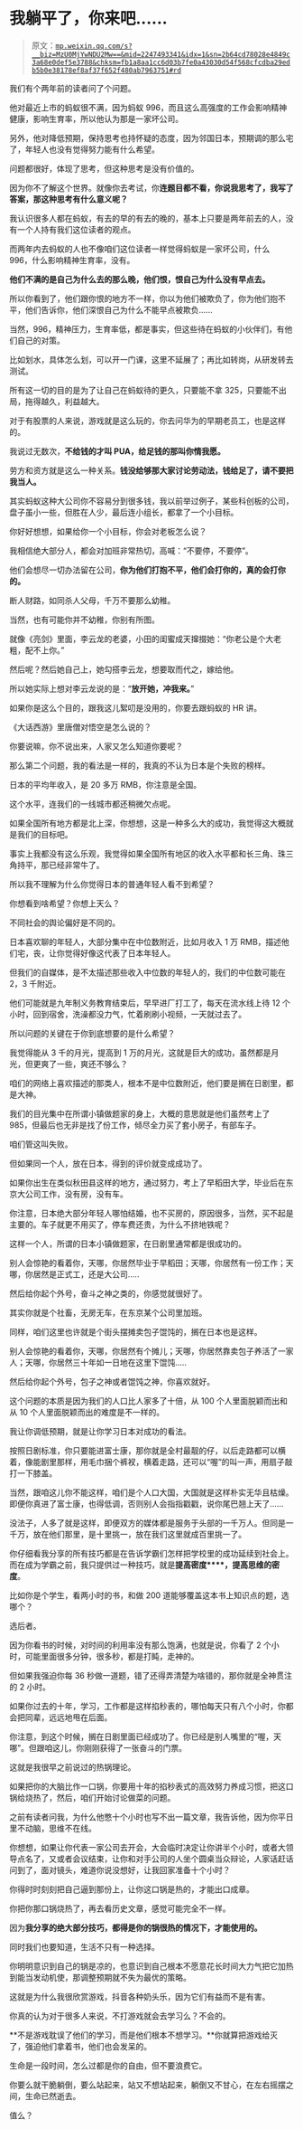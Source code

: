 # 我躺平了，你来吧......

> 原文：[`mp.weixin.qq.com/s?__biz=MzU0MjYwNDU2Mw==&mid=2247493341&idx=1&sn=2b64cd78028e4849c3a68e0def5e3788&chksm=fb1a8aa1cc6d03b7fe0a43030d54f568cfcdba29edb5b0e38178ef8af37f652f480ab7963751#rd`](http://mp.weixin.qq.com/s?__biz=MzU0MjYwNDU2Mw==&mid=2247493341&idx=1&sn=2b64cd78028e4849c3a68e0def5e3788&chksm=fb1a8aa1cc6d03b7fe0a43030d54f568cfcdba29edb5b0e38178ef8af37f652f480ab7963751#rd)

我们有个两年前的读者问了个问题。

他对最近上市的蚂蚁很不满，因为蚂蚁 996，而且这么高强度的工作会影响精神健康，影响生育率，所以他认为那是一家坏公司。

另外，他对降低预期，保持思考也持怀疑的态度，因为邻国日本，预期调的那么宅了，年轻人也没有觉得努力能有什么希望。

问题都很好，体现了思考，但这种思考是没有价值的。

因为你不了解这个世界。就像你去考试，你**连题目都不看，你说我思考了，我写了答案，那这种思考有什么意义呢？**

我认识很多人都在蚂蚁，有去的早的有去的晚的，基本上只要是两年前去的人，没有一个人持有我们这位读者的观点。

而两年内去蚂蚁的人也不像咱们这位读者一样觉得蚂蚁是一家坏公司，什么 996，什么影响精神生育率，没有。

**他们不满的是自己为什么去的那么晚，他们恨，恨自己为什么没有早点去。**

所以你看到了，他们跟你恨的地方不一样，你以为他们被欺负了，你为他们抱不平，他们告诉你，他们深恨自己为什么不能早点被欺负......

当然，996，精神压力，生育率低，都是事实，但这些待在蚂蚁的小伙伴们，有他们自己的对策。

比如划水，具体怎么划，可以开一门课，这里不延展了；再比如转岗，从研发转去测试。

所有这一切的目的是为了让自己在蚂蚁待的更久，只要能不拿 325，只要能不出局，拖得越久，利益越大。

对于有股票的人来说，游戏就是这么玩的，你去问华为的早期老员工，也是这样的。

我说过无数次，**不给钱的才叫 PUA，给足钱的那叫你情我愿。**

劳方和资方就是这么一种关系。**钱没给够那大家讨论劳动法，钱给足了，请不要把我当人。**

其实蚂蚁这种大公司你不容易分到很多钱，我以前举过例子，某些科创板的公司，盘子虽小一些，但胜在人少，最后连小组长，都拿了一个小目标。

你好好想想，如果给你一个小目标，你会对老板怎么说？

我相信绝大部分人，都会对加班非常热切，高喊：“不要停，不要停”。

他们会想尽一切办法留在公司，**你为他们打抱不平，他们会打你的，真的会打你的。**

断人财路，如同杀人父母，千万不要那么幼稚。

当然，也有可能你并不幼稚，你别有所图。

就像《亮剑》里面，李云龙的老婆，小田的闺蜜成天撺掇她：“你老公是个大老粗，配不上你。”

然后呢？然后她自己上，她勾搭李云龙，想要取而代之，嫁给他。

所以她实际上想对李云龙说的是：“**放开她，冲我来。**”

如果你是这么个目的，跟我这儿絮叨是没用的，你要去跟蚂蚁的 HR 讲。

《大话西游》里唐僧对悟空是怎么说的？

你要说嘛，你不说出来，人家又怎么知道你要呢？

那么第二个问题，我的看法是一样的，我真的不认为日本是个失败的榜样。

日本的平均年收入，是 20 多万 RMB，你注意是全国。

这个水平，连我们的一线城市都还稍微欠点呢。

如果全国所有地方都是北上深，你想想，这是一种多么大的成功，我觉得这大概就是我们的目标吧。

事实上我都没有这么乐观，我觉得如果全国所有地区的收入水平都和长三角、珠三角持平，那已经非常牛了。

所以我不理解为什么你觉得日本的普通年轻人看不到希望？

你想看到啥希望？你想上天么？

不同社会的舆论偏好是不同的。 

日本喜欢聊的年轻人，大部分集中在中位数附近，比如月收入 1 万 RMB，描述他们宅，丧，让你觉得好像这代表了日本年轻人。

但我们的自媒体，是不太描述那些收入中位数的年轻人的，我们的中位数可能在 2，3 千附近。

他们可能就是九年制义务教育结束后，早早进厂打工了，每天在流水线上待 12 个小时，回到宿舍，洗澡都没力气，忙着刷刷小视频，一天就过去了。

所以问题的关键在于你到底想要的是什么希望？

我觉得能从 3 千的月光，提高到 1 万的月光，这就是巨大的成功，虽然都是月光，但更爽了一些，爽还不够么？

咱们的网络上喜欢描述的那类人，根本不是中位数附近，他们要是搁在日剧里，都是大神。

我们的目光集中在所谓小镇做题家的身上，大概的意思就是他们虽然考上了 985，但最后也无非是找了份工作，倾尽全力买了套小房子，有部车子。

咱们管这叫失败。

但如果同一个人，放在日本，得到的评价就变成成功了。

如果你出生在类似秋田县这样的地方，通过努力，考上了早稻田大学，毕业后在东京大公司工作，没有房，没有车。

你注意，日本绝大部分年轻人哪怕结婚，也不买房的，原因很多，当然，买不起是主要的。车子就更不用买了，停车费还贵，为什么不挤地铁呢？

这样一个人，所谓的日本小镇做题家，在日剧里通常都是很成功的。

别人会惊艳的看着你，天哪，你居然毕业于早稻田；天哪，你居然有一份工作；天哪，你居然是正式工，还是大公司.....

然后给你起个外号，奋斗之神之类的，你感觉就很好了。

其实你就是个社畜，无房无车，在东京某个公司里加班。

同样，咱们这里也许就是个街头摆摊卖包子馄饨的，搁在日本也是这样。

别人会惊艳的看着你，天哪，你居然有个摊儿；天哪，你居然靠卖包子养活了一家人；天哪，你居然三十年如一日地在这里下馄饨.....

然后给你起个外号，包子之神或者馄饨之神，你喜欢就好。

这个问题的本质是因为我们的人口比人家多了十倍，从 100 个人里面脱颖而出和从 10 个人里面脱颖而出的难度是不一样的。

我让你调低预期，就是让你学习日本对成功的看法。

按照日剧标准，你只要能进富士康，那你就是全村最靓的仔，以后走路都可以横着，像能剧里那样，用毛巾捆个裤衩，横着走路，还可以“喔”的叫一声，用扇子敲打一下膝盖。

当然，跟咱这儿你不能这样，咱们是个人口大国，大国就是这样朴实无华且枯燥。即便你真进了富士康，也得低调，否则别人会指指戳戳，说你尾巴翘上天了......

没法子，人多了就是这样，即便双方的媒体都是服务于头部的一千万人。但同是一千万，放在他们那里，是十里挑一，放在我们这里就成百里挑一了。

你仔细看我分享的所有技巧都是在告诉学霸们怎样把学校里的成功延续到社会上。而在成为学霸之前，我只提供过一种技巧，就是**提高密度****，提高思维的密度**。

比如你是个学生，看两小时的书，和做 200 道能够覆盖这本书上知识点的题，选哪个？

选后者。

因为你看书的时候，对时间的利用率没有那么饱满，也就是说，你看了 2 个小时，可能里面很多分钟，很多秒，都是打盹，走神的。

但如果我强迫你每 36 秒做一道题，错了还得弄清楚为啥错的，那你就是全神贯注的 2 小时。

如果你过去的十年，学习，工作都是这样掐秒表的，哪怕每天只有八个小时，你都会把同辈，远远地甩在后面。

你注意，到这个时候，搁在日剧里面已经成功了。你已经是别人嘴里的“喔，天哪”。但跟咱这儿，你刚刚获得了一张奋斗的门票。

这就是我很早之前说过的热锅理论。

如果把你的大脑比作一口锅，你要用十年的掐秒表式的高效努力养成习惯，把这口锅给烧热了，然后，咱们开始讨论做菜的问题。

之前有读者问我，为什么他憋十个小时也写不出一篇文章，我告诉他，因为你平日里不动脑，思维不在线。

你想想，如果让你代表一家公司去开会，大会临时决定让你讲半个小时，或者大领导点名了，又或者会议结束，让你和对手公司的人坐个圆桌当众辩论，人家话赶话问到了，面对镜头，难道你说没想好，让我回家准备十个小时？

你得时时刻刻把自己逼到那份上，让你这口锅是热的，才能出口成章。 

你把你那口锅烧热了，再去看历史文章，感觉可能完全不一样。

因为**我分享的绝大部分技巧，都得是你的锅很热的情况下，才能使用的。**

同时我们也要知道，生活不只有一种选择。

你明明意识到自己的锅是凉的，也意识到自己根本不愿意花长时间大力气把它加热到能当发动机使，那调整预期就不失为最优的策略。

这就是为什么我很欣赏游戏，抖音各种奶头乐，因为它们有益而不是有害。

你真的认为对于很多人来说，不打游戏就会去学习么？不会的。

**不是游戏耽误了他们的学习，而是他们根本不想学习。**你就算把游戏给灭了，强迫他们拿着书，他们也会发呆的。

生命是一段时间，怎么过都是你的自由，但不要浪费它。

你要么就干脆躺倒，要么站起来，站又不想站起来，躺倒又不甘心，在左右摇摆之间，生命已然逝去。

值么？